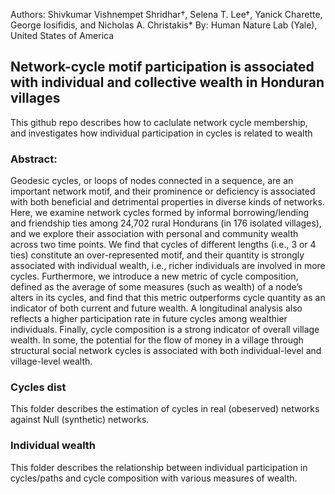 Authors: Shivkumar Vishnempet Shridhar†, Selena T. Lee†, Yanick Charette, George Iosifidis, and Nicholas A. Christakis*
By: Human Nature Lab (Yale), United States of America

## Network-cycle motif participation is associated with individual and collective wealth in Honduran villages

This github repo describes how to caclulate network cycle membership, and investigates how individual participation in cycles is related to wealth

### Abstract:

Geodesic cycles, or loops of nodes connected in a sequence, are an important network motif, and their prominence or deficiency is associated with both beneficial and detrimental properties in diverse kinds of networks. Here, we examine network cycles formed by informal borrowing/lending and friendship ties among 24,702 rural Hondurans (in 176 isolated villages), and we explore their association with personal and community wealth across two time points. We find that cycles of different lengths (i.e., 3 or 4 ties) constitute an over-represented motif, and their quantity is strongly associated with individual wealth, i.e., richer individuals are involved in more cycles. Furthermore, we introduce a new metric of cycle composition, defined as the average of some measures (such as wealth) of a node’s alters in its cycles, and find that this metric outperforms cycle quantity as an indicator of both current and future wealth. A longitudinal analysis also reflects a higher participation rate in future cycles among wealthier individuals. Finally, cycle composition is a strong indicator of overall village wealth. In some, the potential for the flow of money in a village through structural social network cycles is associated with both individual-level and village-level wealth. 

### Cycles dist

This folder describes the estimation of cycles in real (obeserved) networks against Null (synthetic) networks.

### Individual wealth

This folder describes the relationship between individual participation in cycles/paths and cycle composition with various measures of wealth.



